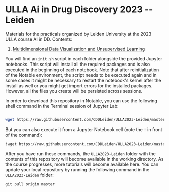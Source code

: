 # ULLA Ai in Drug Discovery 2023 -- Leiden

Materials for the practicals organized by Leiden University at the 2023 ULLA course AI in DD. Contents:

1. [Multidimensional Data Visualization and Unsupervised Learning](./practicals/01_plotting_unsupervised/)

You will find an `init.sh` script in each folder alongside the provided Jupyter notebooks. This script will install all the required packages and is also executed in the beginning of each notebook. Note that after reinitialization of the Notable environment, the script needs to be executed again and in some cases it might be necessary to restart the notebook's kernel after the install as well or you might get import errors for the installed packages. However, all the files you create will be persisted across sessions. 

In order to download this repository in Notable, you can use the following shell command in the Terminal session of Jupyter Lab:

```bash

wget https://raw.githubusercontent.com/CDDLeiden/ULLA2023-Leiden/master/init.sh?token=GHSAT0AAAAAABRXDNY4YIB2B2XREGD3IPWYZAI72VQ -O init.sh && chmod +x init.sh && ./init.sh
```

But you can also execute it from a Jupyter Notebook cell (note the `!` in front of the command):

```bash
!wget https://raw.githubusercontent.com/CDDLeiden/ULLA2023-Leiden/master/init.sh?token=GHSAT0AAAAAABRXDNY4YIB2B2XREGD3IPWYZAI72VQ -O init.sh && chmod +x init.sh && ./init.sh
```

After you have run these commands, the `ULLA2023-Leiden` folder with the contents of this repository will become available in the working directory. As the course progresses, more tutorials will become available here. You can update your local repository by running the following command in the `ULLA2023-Leiden` folder:

```
git pull origin master
```
